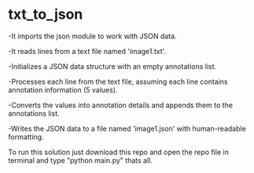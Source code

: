 # txt_to_json

-It imports the json module to work with JSON data.


-It reads lines from a text file named 'image1.txt'.


-Initializes a JSON data structure with an empty annotations list.


-Processes each line from the text file, assuming each line contains annotation information (5 values).


-Converts the values into annotation details and appends them to the annotations list.


-Writes the JSON data to a file named 'image1.json' with human-readable formatting.

To run this solution just download this repo and open the repo file in terminal and type "python main.py" thats all.
